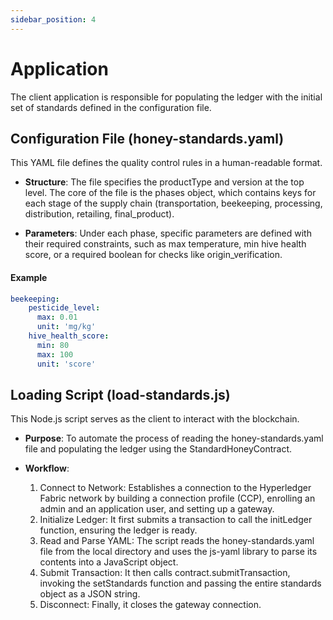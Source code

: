 ```yaml
---
sidebar_position: 4
---
```


# Application
The client application is responsible for populating the ledger with the initial set of standards defined in the configuration file.

## Configuration File (honey-standards.yaml)
This YAML file defines the quality control rules in a human-readable format.

* **Structure**: The file specifies the productType and version at the top level. The core of the file is the phases object, which contains keys for each stage of the supply chain (transportation, beekeeping, processing, distribution, retailing, final_product).

* **Parameters**: Under each phase, specific parameters are defined with their required constraints, such as max temperature, min hive health score, or a required boolean for checks like origin_verification.

#### Example
```yaml
beekeeping:
    pesticide_level: 
      max: 0.01 
      unit: 'mg/kg'
    hive_health_score: 
      min: 80 
      max: 100 
      unit: 'score'
```

## Loading Script (load-standards.js)
This Node.js script serves as the client to interact with the blockchain.

* **Purpose**: To automate the process of reading the honey-standards.yaml file and populating the ledger using the StandardHoneyContract.

* **Workflow**:
    1. Connect to Network: Establishes a connection to the Hyperledger Fabric network by building a connection profile (CCP), enrolling an admin and an application user, and setting up a gateway.
    2. Initialize Ledger: It first submits a transaction to call the initLedger function, ensuring the ledger is ready.
    3. Read and Parse YAML: The script reads the honey-standards.yaml file from the local directory and uses the js-yaml library to parse its contents into a JavaScript object.
    4. Submit Transaction: It then calls contract.submitTransaction, invoking the setStandards function and passing the entire standards object as a JSON string.
    5. Disconnect: Finally, it closes the gateway connection.
